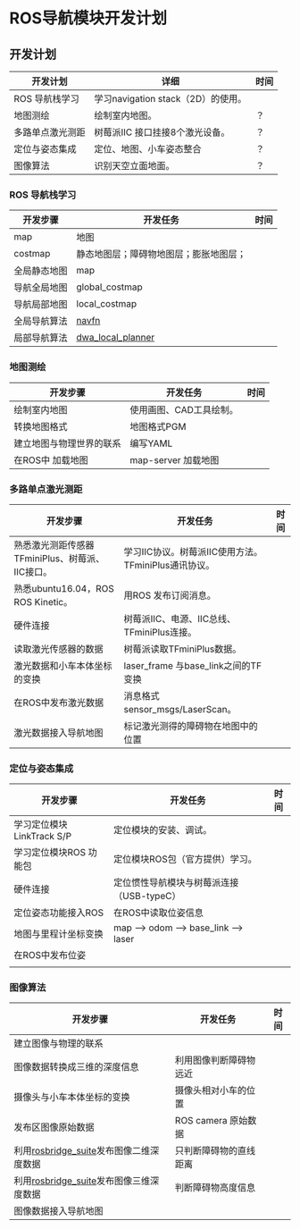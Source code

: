 # ROS导航模块开发计划

## 开发计划

| 开发计划         | 详细                               | 时间 |
| ---------------- | ---------------------------------- | ---- |
| ROS 导航栈学习   | 学习navigation stack（2D）的使用。 |      |
| 地图测绘         | 绘制室内地图。                     | ？   |
| 多路单点激光测距 | 树莓派IIC 接口挂接8个激光设备。    | ？   |
| 定位与姿态集成   | 定位、地图、小车姿态整合           | ？   |
| 图像算法         | 识别天空立面地面。                 | ？   |

### ROS 导航栈学习

| 开发步骤     | 开发任务                                                     | 时间 |
| ------------ | ------------------------------------------------------------ | ---- |
| map          | 地图                                                         |      |
| costmap      | 静态地图层；障碍物地图层；膨胀地图层；                       |      |
| 全局静态地图 | map                                                          |      |
| 导航全局地图 | global_costmap                                               |      |
| 导航局部地图 | local_costmap                                                |      |
| 全局导航算法 | [navfn](http://wiki.ros.org/action/fullsearch/navfn?action=fullsearch&context=180&value=linkto%3A"navfn") |      |
| 局部导航算法 | [dwa_local_planner](http://wiki.ros.org/action/fullsearch/dwa_local_planner?action=fullsearch&context=180&value=linkto%3A"dwa_local_planner") |      |

### 地图测绘

| 开发步骤                 | 开发任务                | 时间 |
| ------------------------ | ----------------------- | ---- |
| 绘制室内地图             | 使用画图、CAD工具绘制。 |      |
| 转换地图格式             | 地图格式PGM             |      |
| 建立地图与物理世界的联系 | 编写YAML                |      |
| 在ROS中  加载地图        | map-server 加载地图     |      |

### 多路单点激光测距

| 开发步骤                                        | 开发任务                                             | 时间 |
| ----------------------------------------------- | ---------------------------------------------------- | ---- |
| 熟悉激光测距传感器TFminiPlus、树莓派、IIC接口。 | 学习IIC协议。树莓派IIC使用方法。TFminiPlus通讯协议。 |      |
| 熟悉ubuntu16.04，ROS ROS Kinetic。              | 用ROS 发布订阅消息。                                 |      |
| 硬件连接                                        | 树莓派IIC、电源、IIC总线、TFminiPlus连接。           |      |
| 读取激光传感器的数据                            | 树莓派读取TFminiPlus数据。                           |      |
| 激光数据和小车本体坐标的变换                    | laser_frame 与base_link之间的TF变换                  |      |
| 在ROS中发布激光数据                             | 消息格式sensor_msgs/LaserScan。                      |      |
| 激光数据接入导航地图                            | 标记激光测得的障碍物在地图中的位置                   |      |

### 定位与姿态集成

| 开发步骤                  | 开发任务                                  | 时间 |
| ------------------------- | ----------------------------------------- | ---- |
| 学习定位模块LinkTrack S/P | 定位模块的安装、调试。                    |      |
| 学习定位模块ROS 功能包    | 定位模块ROS包（官方提供）学习。           |      |
| 硬件连接                  | 定位惯性导航模块与树莓派连接（USB-typeC） |      |
| 定位姿态功能接入ROS       | 在ROS中读取位姿信息                       |      |
| 地图与里程计坐标变换      | map --> odom --> base_link --> laser      |      |
| 在ROS中发布位姿           |                                           |      |
|                           |                                           |      |

### 图像算法

| 开发步骤                                                     | 开发任务               | 时间 |
| ------------------------------------------------------------ | ---------------------- | ---- |
| 建立图像与物理的联系                                         |                        |      |
| 图像数据转换成三维的深度信息                                 | 利用图像判断障碍物远近 |      |
| 摄像头与小车本体坐标的变换                                   | 摄像头相对小车的位置   |      |
| 发布区图像原始数据                                           | ROS camera 原始数据    |      |
| 利用[rosbridge_suite](http://wiki.ros.org/action/fullsearch/rosbridge_suite?action=fullsearch&context=180&value=linkto%3A"rosbridge_suite")发布图像二维深度数据 | 只判断障碍物的直线距离 |      |
| 利用[rosbridge_suite](http://wiki.ros.org/action/fullsearch/rosbridge_suite?action=fullsearch&context=180&value=linkto%3A"rosbridge_suite")发布图像三维深度数据 | 判断障碍物高度信息     |      |
| 图像数据接入导航地图                                         |                        |      |

